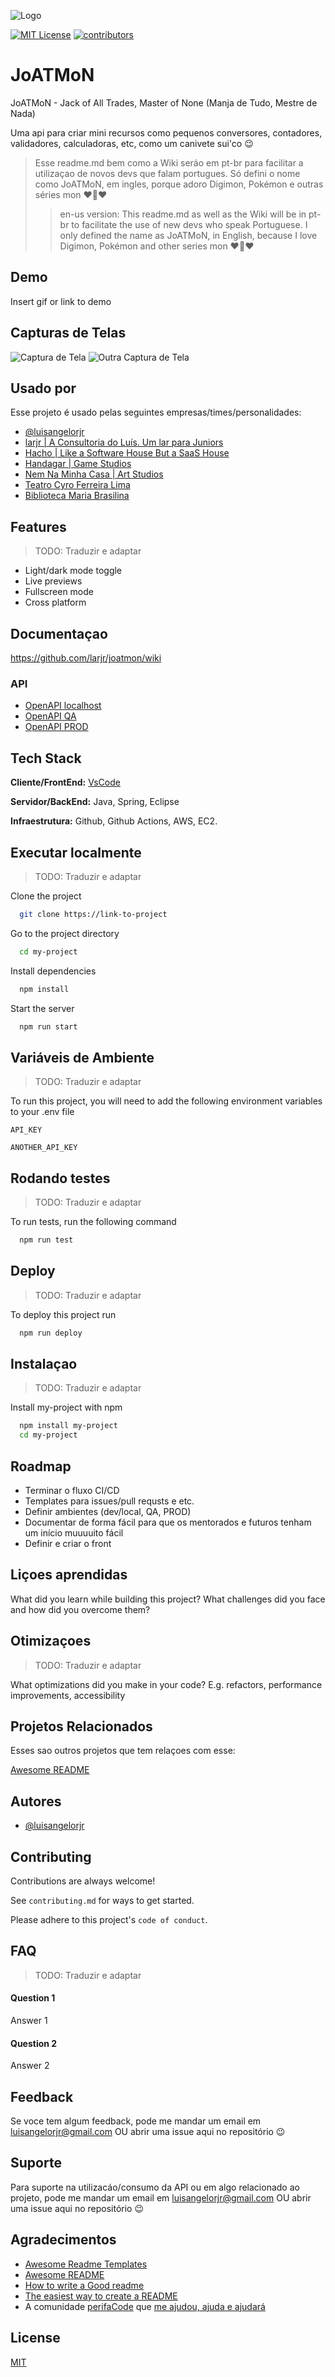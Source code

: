 
![Logo](https://dev-to-uploads.s3.amazonaws.com/uploads/articles/th5xamgrr6se0x5ro4g6.png)

[![MIT License](https://img.shields.io/badge/License-MIT-green.svg)](https://choosealicense.com/licenses/mit/) [![contributors](https://img.shields.io/github/contributors/larjr/joatmon)]()


# JoATMoN

JoATMoN - Jack of All Trades, Master of None (Manja de Tudo, Mestre de Nada)

Uma api para criar mini recursos como pequenos conversores, contadores, validadores, calculadoras, etc, como um canivete sui'co :wink:

>Esse readme.md bem como a Wiki seráo em pt-br para facilitar a utilizaçao de novos devs que falam portugues. Só defini o nome como JoATMoN, em ingles, porque adoro Digimon, Pokémon e outras séries mon :heart::space_invader::heart:
>>en-us version: This readme.md as well as the Wiki will be in pt-br to facilitate the use of new devs who speak Portuguese. I only defined the name as JoATMoN, in English, because I love Digimon, Pokémon and other series mon :heart::space_invader::heart:


## Demo

Insert gif or link to demo


## Capturas de Telas

![Captura de Tela](https://via.placeholder.com/384x250.png?text=Captura+de+Tela+Aqui)
![Outra Captura de Tela](https://via.placeholder.com/384x250.png?text=Outra+Captura+de+Tela+Aqui)


## Usado por

Esse projeto é usado pelas seguintes empresas/times/personalidades:

- [@luisangelorjr](https://luisangelorjr.com.br)
- [larjr | A Consultoria do Luís. Um lar para Juniors](https://larjr.com.br)
- [Hacho | Like a Software House But a SaaS House](https://hacho.com.br)
- [Handagar | Game Studios](https://handagar.com.br)
- [Nem Na Minha Casa | Art Studios](https://nemnaminhacasa.com.br)
- [Teatro Cyro Ferreira Lima](https://cyroferreira.com.br)
- [Biblioteca Maria Brasilina](https://mariabrasilina.com.br)

    
## Features

>TODO: Traduzir e adaptar

- Light/dark mode toggle
- Live previews
- Fullscreen mode
- Cross platform


## Documentaçao

<https://github.com/larjr/joatmon/wiki>

  
### API

- [OpenAPI localhost](https://localhost:8080/joatmon/api/swagger-ui.html)
- [OpenAPI QA]()
- [OpenAPI PROD]()


## Tech Stack

**Cliente/FrontEnd:** [VsCode](https://code.visualstudio.com/)

**Servidor/BackEnd:** Java, Spring, Eclipse

**Infraestrutura:** Github, Github Actions, AWS, EC2.


## Executar localmente

>TODO: Traduzir e adaptar

Clone the project

```bash
  git clone https://link-to-project
```

Go to the project directory

```bash
  cd my-project
```

Install dependencies

```bash
  npm install
```

Start the server

```bash
  npm run start
```


## Variáveis de Ambiente

>TODO: Traduzir e adaptar

To run this project, you will need to add the following environment variables to your .env file

`API_KEY`

`ANOTHER_API_KEY`


## Rodando testes

>TODO: Traduzir e adaptar

To run tests, run the following command

```bash
  npm run test
```


## Deploy

>TODO: Traduzir e adaptar

To deploy this project run

```bash
  npm run deploy
```


## Instalaçao

>TODO: Traduzir e adaptar

Install my-project with npm

```bash
  npm install my-project
  cd my-project
``` 


## Roadmap

- Terminar o fluxo CI/CD
- Templates para issues/pull requsts e etc.
- Definir ambientes (dev/local, QA, PROD)
- Documentar de forma fácil para que os mentorados e futuros tenham um início muuuuito fácil
- Definir e criar o front


## Liçoes aprendidas

What did you learn while building this project? What challenges did you face and how did you overcome them?


## Otimizaçoes

>TODO: Traduzir e adaptar

What optimizations did you make in your code? E.g. refactors, performance improvements, accessibility


## Projetos Relacionados

Esses sao outros projetos que tem relaçoes com esse:

[Awesome README](https://github.com/matiassingers/awesome-readme)




## Autores

- [@luisangelorjr](https://www.github.com/luisangelorjr)


## Contributing

Contributions are always welcome!

See `contributing.md` for ways to get started.

Please adhere to this project's `code of conduct`.


## FAQ

>TODO: Traduzir e adaptar

#### Question 1

Answer 1

#### Question 2

Answer 2


## Feedback

Se voce tem algum feedback, pode me mandar um email em luisangelorjr@gmail.com OU abrir uma issue aqui no repositório :wink:


## Suporte

Para suporte na utilizacáo/consumo da API ou em algo relacionado ao projeto, pode me mandar um email em luisangelorjr@gmail.com OU abrir uma issue aqui no repositório :wink:


## Agradecimentos

 - [Awesome Readme Templates](https://awesomeopensource.com/project/elangosundar/awesome-README-templates)
 - [Awesome README](https://github.com/matiassingers/awesome-readme)
 - [How to write a Good readme](https://bulldogjob.com/news/449-how-to-write-a-good-readme-for-your-github-project)
 - [The easiest way to create a README](https://readme.so/)
 - A comunidade [perifaCode](https://perifacode.com.br) que [me ajudou, ajuda e ajudará ](https://www.youtube.com/watch?v=8FktUk0Dysc)


## License

[MIT](https://choosealicense.com/licenses/mit/)


